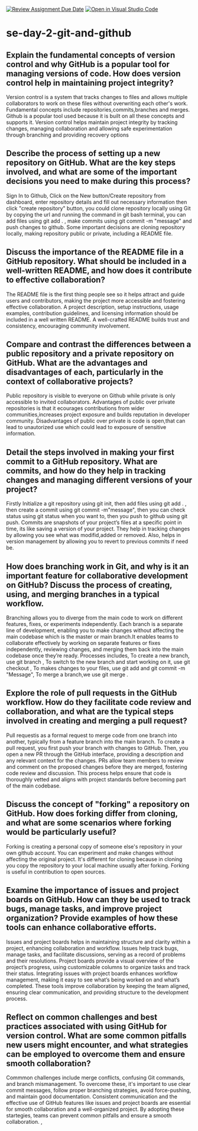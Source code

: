 [![Review Assignment Due Date](https://classroom.github.com/assets/deadline-readme-button-22041afd0340ce965d47ae6ef1cefeee28c7c493a6346c4f15d667ab976d596c.svg)](https://classroom.github.com/a/8wgCKhpZ)
[![Open in Visual Studio Code](https://classroom.github.com/assets/open-in-vscode-2e0aaae1b6195c2367325f4f02e2d04e9abb55f0b24a779b69b11b9e10269abc.svg)](https://classroom.github.com/online_ide?assignment_repo_id=15745213&assignment_repo_type=AssignmentRepo)
# se-day-2-git-and-github
## Explain the fundamental concepts of version control and why GitHub is a popular tool for managing versions of code. How does version control help in maintaining project integrity?

Version control is a system that tracks changes to files and allows multiple collaborators to work on these files without overwriting each other's work. Fundamental concepts include repositories,commits,branches and merges. Github is a popular tool used because it is built on all these concepts and supports it. Version control helps maintain project integrity by tracking changes, managing collaboration and allowing safe experimentation through branching and providing recovery options

## Describe the process of setting up a new repository on GitHub. What are the key steps involved, and what are some of the important decisions you need to make during this process?
Sign In to Github, Click on the New button/Create repository from dashboard, enter repository details and fill out necessary information then click "create repository" button, you could clone repository locally using Git by copying the url and running the command in git bash terminal, you can add files using git add . , make commits using git commit -m "message" and push changes to github. Some important decisions are cloning repository locally, making repository public or private, including a README file.

## Discuss the importance of the README file in a GitHub repository. What should be included in a well-written README, and how does it contribute to effective collaboration?

The README file is the first thing people see so it helps attract and guide users and contributors, making the project more accessible and fostering effective collaboration. A project description, setup instructions, usage examples, contribution guidelines, and licensing information should be included in a well written README. A well-crafted README builds trust and consistency, encouraging community involvement.

## Compare and contrast the differences between a public repository and a private repository on GitHub. What are the advantages and disadvantages of each, particularly in the context of collaborative projects?
Public repository is visible to everyone on Github while private is only accessible to invited collaborators. Advantages of public over private repositories is that it ecourages contributions from wider communities,increases project exposure and builds reputation in developer community. Disadvantages of public over private is code is open,that can lead to unautorized use which could lead to exposure of sensitive information.

## Detail the steps involved in making your first commit to a GitHub repository. What are commits, and how do they help in tracking changes and managing different versions of your project?
Firstly Initialize a git repository using git init, then add files using git add . , then create a commit using git commit -m"message", then you can check status using git status when you want to, then you push to github using git push. 
Commits are snapshots of your project’s files at a specific point in time, its like saving a version of your project. They help in tracking changes by allowing you see what was modifid,added or removed. Also, helps in version management by allowing you to revert to previous commits if need be.

## How does branching work in Git, and why is it an important feature for collaborative development on GitHub? Discuss the process of creating, using, and merging branches in a typical workflow.
Branching allows you to diverge from the main code to work on different features, fixes, or experiments independently. Each branch is a separate line of development, enabling you to make changes without affecting the main codebase which is the master or main branch.It enables teams to collaborate effectively by working on separate features or fixes independently, reviewing changes, and merging them back into the main codebase once they’re ready.
Processes includes, To create a new branch, use git branch <branch-name>, To switch to the new branch and start working on it, use git checkout <branch-name>, To makes changes to your files, use git add <files> and git commit -m "Message", To merge a branch,we use git merge <branch-name>.

## Explore the role of pull requests in the GitHub workflow. How do they facilitate code review and collaboration, and what are the typical steps involved in creating and merging a pull request?
Pull requestis as a formal request to merge code from one branch into another, typically from a feature branch into the main branch. 
To create a pull request, you first push your branch with changes to GitHub. Then, you open a new PR through the GitHub interface, providing a description and any relevant context for the changes.
PRs allow team members to review and comment on the proposed changes before they are merged, fostering code review and discussion. This process helps ensure that code is thoroughly vetted and aligns with project standards before becoming part of the main codebase. 

## Discuss the concept of "forking" a repository on GitHub. How does forking differ from cloning, and what are some scenarios where forking would be particularly useful?
Forking is creating a personal copy of someone else's repository in your own github account. You can experiment and make changes without affecting the original project. It's different for cloning because in cloning you copy the repository  to your local machine usually after forking. Forking is useful in contribution to open sources.

## Examine the importance of issues and project boards on GitHub. How can they be used to track bugs, manage tasks, and improve project organization? Provide examples of how these tools can enhance collaborative efforts.
Issues and project boards helps in maintaining structure and clarity within a project, enhancing collaboration and workflow.
Issues help track bugs, manage tasks, and facilitate discussions, serving as a record of problems and their resolutions. Project boards provide a visual overview of the project’s progress, using customizable columns to organize tasks and track their status. Integrating issues with project boards enhances workflow management, making it easy to see what’s being worked on and what’s completed. These tools improve collaboration by keeping the team aligned, ensuring clear communication, and providing structure to the development process.

## Reflect on common challenges and best practices associated with using GitHub for version control. What are some common pitfalls new users might encounter, and what strategies can be employed to overcome them and ensure smooth collaboration?
Commmon challenges include merge conflicts, confusing Git commands, and branch mismanagement. To overcome these, it's important to use clear commit messages, follow proper branching strategies, avoid force-pushing, and maintain good documentation. Consistent communication and the effective use of GitHub features like issues and project boards are essential for smooth collaboration and a well-organized project. By adopting these startegies, teams can prevent common pitfalls and ensure a smooth collaboration.
,
